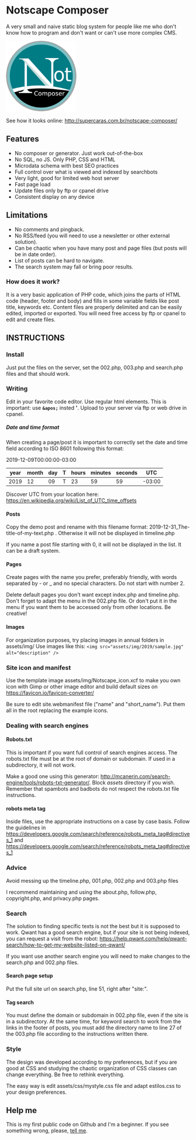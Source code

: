 # Notscape Composer
A very small and naive static blog system for people like me who don't know how to program and don't want or can't use more complex CMS.

![icon sample](android-chrome-192x192.png "icon sample")

See how it looks online: http://supercaras.com.br/notscape-composer/

## Features

- No composer or generator. Just work out-of-the-box
- No SQL, no JS. Only PHP, CSS and HTML
- Microdata schema with best SEO practices
- Full control over what is viewed and indexed by searchbots
- Very light, good for limited web host server
- Fast page load
- Update files only by ftp or cpanel drive
- Consistent display on any device

## Limitations
- No comments and pingback.
- No RSS/feed (you will need to use a newsletter or other external solution).
- Can be chaotic when you have many post and page files (but posts will be in date order).
- List of posts can be hard to navigate.
- The search system may fall or bring poor results.

### How does it work?

It is a very basic application of PHP code, which joins the parts of HTML code (header, footer and body) and fills in some variable fields like post title, keywords etc. Content files are properly delimited and can be easily edited, imported or exported. You will need free access by ftp or cpanel to edit and create files.

## INSTRUCTIONS

### Install
Just put the files on the server, set the 002.php, 003.php and search.php files and that should work.

### Writing
Edit in your favorite code editor. 
Use regular html elements. This is important: use **`&apos;`** insted **'**.
Upload to your server via ftp or web drive in cpanel.

##### Date and time format

When creating a page/post it is important to correctly set the date and time field according to ISO 8601 following this format:

2019-12-09T00:00:00-03:00

| year | month | day | T | hours | minutes | seconds | UTC |
|------|-------|-----|---|-------|---------|---------|-----|
|2019  |12     |09   | T |23     |59       |59       |-03:00|

Discover UTC from your location here: https://en.wikipedia.org/wiki/List_of_UTC_time_offsets


#### Posts
Copy the demo post and rename with this filename format: 2019-12-31_The-title-of-my-text.php . Otherwise it will not be displayed in timeline.php

If you name a post file starting with 0, it will not be displayed in the list. It can be a draft system.

#### Pages

Create pages with the name you prefer, preferably friendly, with words separated by - or _ and no special characters. Do not start with number 2.

Delete default pages you don't want except index.php and timeline.php. Don't forget to adapt the menu in the 002.php file. Or don't put it in the menu if you want them to be accessed only from other locations. Be creative!

#### Images
For organization purposes, try placing images in annual folders in assets/img/
Use images like this: `<img src="assets/img/2019/sample.jpg" alt="description" />`

### Site icon and manifest
Use the template image assets/img/Notscape_icon.xcf to make you own icon with Gimp or other image editor and build default sizes on https://favicon.io/favicon-converter/

Be sure to edit site.webmanifest file ("name" and "short_name"). Put them all in the root replacing the example icons.

### Dealing with search engines

#### Robots.txt
This is important if you want full control of search engines access. The robots.txt file must be at the root of domain or subdomain. If used in a subdirectory, it will not work. 

Make a good one using this generator: http://mcanerin.com/search-engine/tools/robots-txt-generator/. Block *assets* directory if you wish. Remember that spambots and badbots do not respect the robots.txt file instructions.

#### robots meta tag

Inside files, use the appropriate instructions on a case by case basis. Follow the guidelines in https://developers.google.com/search/reference/robots_meta_tag#directives_1 and https://developers.google.com/search/reference/robots_meta_tag#directives_1

### Advice

Avoid messing up the timeline.php, 001.php, 002.php and 003.php files

I recommend maintaining and using the about.php, follow.php, copyright.php, and privacy.php pages.

### Search
The solution to finding specific texts is not the best but it is supposed to work. Qwant has a good search engine, but if your site is not being indexed, you can request a visit from the robot: https://help.qwant.com/help/qwant-search/how-to-get-my-website-listed-on-qwant/

If you want use another search engine you will need to make changes to the search.php and 002.php files.

#### Search page setup

Put the full site url on search.php, line 51, right after "site:".

#### Tag search
You must define the domain or subdomain in 002.php file, even if the site is in a subdirectory. At the same time, for keyword search to work from the links in the footer of posts, you must add the directory name to line 27 of the 003.php file according to the instructions written there.

### Style

The design was developed according to my preferences, but if you are good at CSS and studying the chaotic organization of CSS classes can change everything. Be free to rethink everything.

The easy way is edit assets/css/mystyle.css file and adapt estilos.css to your design preferences.

## Help me
This is my first public code on Github and I'm a beginner. If you see something wrong, please, <a rel="me" href="https://imvegan.fyi/@roberto">tell me</a>.
